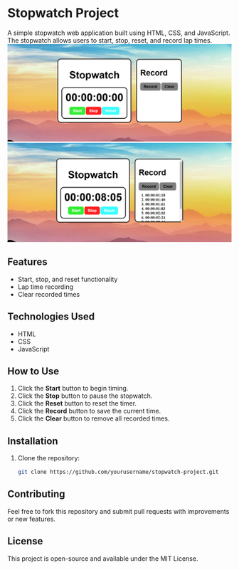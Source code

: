 # Stopwatch Project

A simple stopwatch web application built using HTML, CSS, and JavaScript. The stopwatch allows users to start, stop, reset, and record lap times.
![Alt text](Assets/P1.png)
![Alt text](Assets/P2.png)

## Features
- Start, stop, and reset functionality
- Lap time recording
- Clear recorded times

## Technologies Used
- HTML
- CSS
- JavaScript

## How to Use
1. Click the **Start** button to begin timing.
2. Click the **Stop** button to pause the stopwatch.
3. Click the **Reset** button to reset the timer.
4. Click the **Record** button to save the current time.
5. Click the **Clear** button to remove all recorded times.

## Installation
1. Clone the repository:
   ```bash
   git clone https://github.com/yourusername/stopwatch-project.git
   ```

## Contributing
Feel free to fork this repository and submit pull requests with improvements or new features.

## License
This project is open-source and available under the MIT License.
